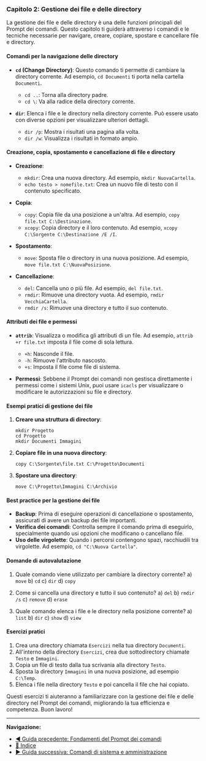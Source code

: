 ### Capitolo 2: Gestione dei file e delle directory

La gestione dei file e delle directory è una delle funzioni principali del Prompt dei comandi. Questo capitolo ti guiderà attraverso i comandi e le tecniche necessarie per navigare, creare, copiare, spostare e cancellare file e directory.

#### Comandi per la navigazione delle directory

- **`cd` (Change Directory)**: Questo comando ti permette di cambiare la directory corrente. Ad esempio, `cd Documenti` ti porta nella cartella `Documenti`.
  - `cd ..`: Torna alla directory padre.
  - `cd \`: Va alla radice della directory corrente.

- **`dir`**: Elenca i file e le directory nella directory corrente. Può essere usato con diverse opzioni per visualizzare ulteriori dettagli.
  - `dir /p`: Mostra i risultati una pagina alla volta.
  - `dir /w`: Visualizza i risultati in formato ampio.

#### Creazione, copia, spostamento e cancellazione di file e directory

- **Creazione**:
  - `mkdir`: Crea una nuova directory. Ad esempio, `mkdir NuovaCartella`.
  - `echo testo > nomefile.txt`: Crea un nuovo file di testo con il contenuto specificato.

- **Copia**:
  - `copy`: Copia file da una posizione a un'altra. Ad esempio, `copy file.txt C:\Destinazione`.
  - `xcopy`: Copia directory e il loro contenuto. Ad esempio, `xcopy C:\Sorgente C:\Destinazione /E /I`.

- **Spostamento**:
  - `move`: Sposta file o directory in una nuova posizione. Ad esempio, `move file.txt C:\NuovaPosizione`.

- **Cancellazione**:
  - `del`: Cancella uno o più file. Ad esempio, `del file.txt`.
  - `rmdir`: Rimuove una directory vuota. Ad esempio, `rmdir VecchiaCartella`.
  - `rmdir /s`: Rimuove una directory e tutto il suo contenuto.

#### Attributi dei file e permessi

- **`attrib`**: Visualizza o modifica gli attributi di un file. Ad esempio, `attrib +r file.txt` imposta il file come di sola lettura.
  - `+h`: Nasconde il file.
  - `-h`: Rimuove l'attributo nascosto.
  - `+s`: Imposta il file come file di sistema.

- **Permessi**: Sebbene il Prompt dei comandi non gestisca direttamente i permessi come i sistemi Unix, puoi usare `icacls` per visualizzare o modificare le autorizzazioni su file e directory.

#### Esempi pratici di gestione dei file

1. **Creare una struttura di directory**:
   ```shell
   mkdir Progetto
   cd Progetto
   mkdir Documenti Immagini
   ```

2. **Copiare file in una nuova directory**:
   ```shell
   copy C:\Sorgente\file.txt C:\Progetto\Documenti
   ```

3. **Spostare una directory**:
   ```shell
   move C:\Progetto\Immagini C:\Archivio
   ```

#### Best practice per la gestione dei file

- **Backup**: Prima di eseguire operazioni di cancellazione o spostamento, assicurati di avere un backup dei file importanti.
- **Verifica dei comandi**: Controlla sempre il comando prima di eseguirlo, specialmente quando usi opzioni che modificano o cancellano file.
- **Uso delle virgolette**: Quando i percorsi contengono spazi, racchiudili tra virgolette. Ad esempio, `cd "C:\Nuova Cartella"`.

#### Domande di autovalutazione

1. Quale comando viene utilizzato per cambiare la directory corrente?
   a) `move`
   b) `cd`
   c) `dir`
   d) `copy`

2. Come si cancella una directory e tutto il suo contenuto?
   a) `del`
   b) `rmdir /s`
   c) `remove`
   d) `erase`

3. Quale comando elenca i file e le directory nella posizione corrente?
   a) `list`
   b) `dir`
   c) `show`
   d) `view`

#### Esercizi pratici

1. Crea una directory chiamata `Esercizi` nella tua directory `Documenti`.
2. All'interno della directory `Esercizi`, crea due sottodirectory chiamate `Testo` e `Immagini`.
3. Copia un file di testo dalla tua scrivania alla directory `Testo`.
4. Sposta la directory `Immagini` in una nuova posizione, ad esempio `C:\Temp`.
5. Elenca i file nella directory `Testo` e poi cancella il file che hai copiato.

Questi esercizi ti aiuteranno a familiarizzare con la gestione dei file e delle directory nel Prompt dei comandi, migliorando la tua efficienza e competenza. Buon lavoro!

---

**Navigazione:**
- [◀ Guida precedente: Fondamenti del Prompt dei comandi](<02 Fondamenti del Prompt dei comandi.md>)
- [🔼 Indice](<README.md>)
- [▶ Guida successiva: Comandi di sistema e amministrazione](<04 Comandi di sistema e amministrazione.md>)